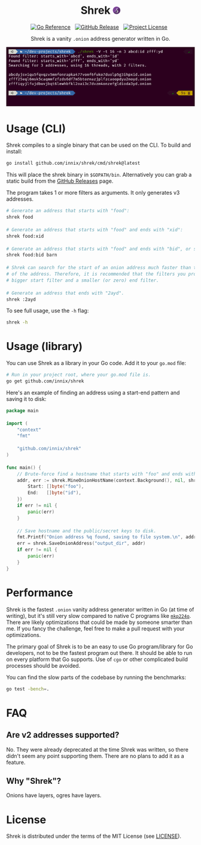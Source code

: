 <div align="center">

# Shrek <img src="./assets/onion-icon.png" alt=":onion:" title=":onion:" class="emoji" height="20">

[![Go Reference](https://img.shields.io/badge/-reference-007d9c?style=for-the-badge&logo=go&labelColor=5c5c5c&logoColor=ffffff)](https://pkg.go.dev/github.com/innix/shrek) &nbsp;
[![GitHub Release](https://img.shields.io/github/v/release/innix/shrek?display_name=tag&sort=semver&style=for-the-badge)](https://github.com/innix/shrek/releases) &nbsp;
[![Project License](https://img.shields.io/github/license/innix/shrek?style=for-the-badge)](LICENSE) &nbsp;

Shrek is a vanity `.onion` address generator written in Go.

![Shrek running from CLI](/assets/shrek-zsh.png)

</div>

# Usage (CLI)

Shrek compiles to a single binary that can be used on the CLI. To build and install:

```bash
go install github.com/innix/shrek/cmd/shrek@latest
```

This will place the shrek binary in `$GOPATH/bin`. Alternatively you can grab a static build from
the [GitHub Releases](https://github.com/innix/shrek/releases) page.

The program takes 1 or more filters as arguments. It only generates v3 addresses.

```bash
# Generate an address that starts with "food":
shrek food

# Generate an address that starts with "food" and ends with "xid":
shrek food:xid

# Generate an address that starts with "food" and ends with "bid", or starts with "barn":
shrek food:bid barn

# Shrek can search for the start of an onion address much faster than the end
# of the address. Therefore, it is recommended that the filters you provide have a
# bigger start filter and a smaller (or zero) end filter.

# Generate an address that ends with "2ayd".
shrek :2ayd
```

To see full usage, use the `-h` flag:

```bash
shrek -h
```

# Usage (library)

You can use Shrek as a library in your Go code. Add it to your `go.mod` file:

```bash
# Run in your project root, where your go.mod file is.
go get github.com/innix/shrek
```

Here's an example of finding an address using a start-end pattern and saving it to disk:

```go
package main

import (
	"context"
	"fmt"

	"github.com/innix/shrek"
)

func main() {
	// Brute-force find a hostname that starts with "foo" and ends with "id".
	addr, err := shrek.MineOnionHostName(context.Background(), nil, shrek.StartEndMatcher{
		Start: []byte("foo"),
		End:   []byte("id"),
	})
	if err != nil {
		panic(err)
	}

	// Save hostname and the public/secret keys to disk.
	fmt.Printf("Onion address %q found, saving to file system.\n", addr.HostNameString())
	err = shrek.SaveOnionAddress("output_dir", addr)
	if err != nil {
		panic(err)
	}
}
```

# Performance

Shrek is the fastest `.onion` vanity address generator written in Go (at time of writing), but it's
still very slow compared to native C programs like [`mkp224o`](https://github.com/cathugger/mkp224o).
There are likely optimizations that could be made by someone smarter than me. If you fancy the
challenge, feel free to make a pull request with your optimizations.

The primary goal of Shrek is to be an easy to use Go program/library for Go developers, not to be the
fastest program out there. It should be able to run on every platform that Go supports. Use of `cgo`
or other complicated build processes should be avoided.

You can find the slow parts of the codebase by running the benchmarks:

```bash
go test -bench=.
```

# FAQ

## Are v2 addresses supported?

No. They were already deprecated at the time Shrek was written, so there didn't seem any point
supporting them. There are no plans to add it as a feature.

## Why "Shrek"?

Onions have layers, ogres have layers.

# License

Shrek is distributed under the terms of the MIT License (see [LICENSE](LICENSE)).
